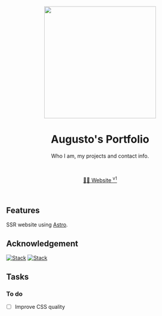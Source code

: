 <br>

<p align="center">
<img src="https://github.com/augustoyuudi/website/blob/main/.github/preview.png?raw=true" style="width:300px;" />
</p>

<h1 align="center">Augusto's Portfolio</h1>

<p align="center">
Who I am, my projects and contact info.
</p>

<br>
<p align="center">
<a href="https://augustoyuudi.netlify.app/">🧑‍💻 Website <sup>v1</sup></a>
</p>
<br>

## Features

SSR website using [Astro](https://astro.build/).

## Acknowledgement

[![Stack](https://skillicons.dev/icons?i=astro)](https://astro.build/)
[![Stack](https://skillicons.dev/icons?i=netlify)](https://www.netlify.com/)


## Tasks

### To do
- [ ] Improve CSS quality